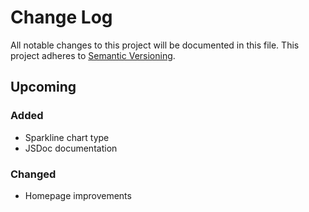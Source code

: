 # Change Log

All notable changes to this project will be documented in this file.
This project adheres to [Semantic Versioning](http://semver.org/).

## Upcoming
### Added
- Sparkline chart type
- JSDoc documentation

### Changed
- Homepage improvements
